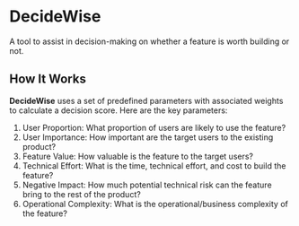 # DecideWise

A tool to assist in decision-making on whether a feature is worth building or not.

## How It Works

**DecideWise** uses a set of predefined parameters with associated weights to calculate a decision score. Here are the key parameters:

1. User Proportion: What proportion of users are likely to use the feature?
2. User Importance: How important are the target users to the existing product?
3. Feature Value: How valuable is the feature to the target users?
4. Technical Effort: What is the time, technical effort, and cost to build the feature?
5. Negative Impact: How much potential technical risk can the feature bring to the rest of the product?
6. Operational Complexity: What is the operational/business complexity of the feature?


